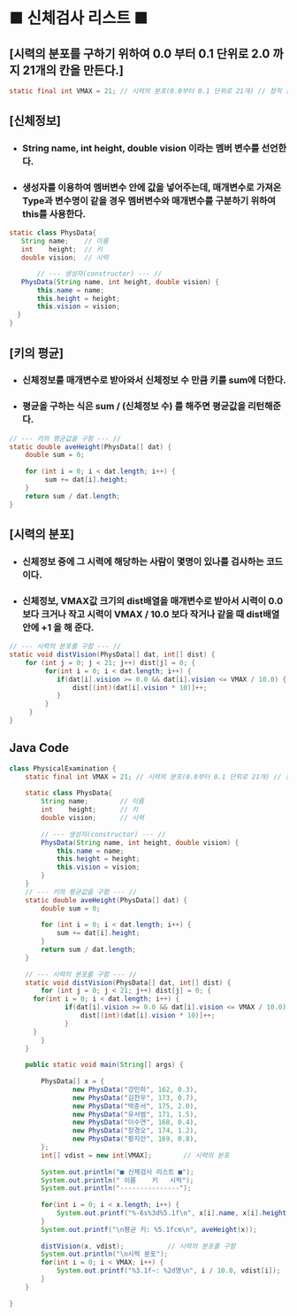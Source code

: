 # ■ 신체검사 리스트 ■

## [시력의 분포를 구하기 위하여 0.0 부터 0.1 단위로 2.0 까지 21개의 칸을 만든다.]
```java
static final int VMAX = 21; // 시력의 분포(0.0부터 0.1 단위로 21개) // 정적 상수 필드
```
## [신체정보]
* ### String name, int height, double vision 이라는 멤버 변수를 선언한다.
* ### 생성자를 이용하여 멤버변수 안에 값을 넣어주는데, 매개변수로 가져온 Type과 변수명이 같을 경우 멤버변수와 매개변수를 구분하기 위하여 this를 사용한다.
```java
static class PhysData{
   String name;	   // 이름
   int    height;  // 키
   double vision;  // 시력

       // --- 생성자(constructor) --- //
   PhysData(String name, int height, double vision) {
       this.name = name;
       this.height = height;
       this.vision = vision;
  }
}
```
## [키의 평균]
* ### 신체정보를 매개변수로 받아와서 신체정보 수 만큼 키를 sum에 더한다.
* ### 평균을 구하는 식은 sum / (신체정보 수) 를 해주면 평균값을 리턴해준다.
```java
// --- 키의 평균값을 구함 --- //
static double aveHeight(PhysData[] dat) {
    double sum = 0;
		
    for (int i = 0; i < dat.length; i++) {
         sum += dat[i].height;
    }
    return sum / dat.length;
}
```
## [시력의 분포]
* ### 신체정보 중에 그 시력에 해당하는 사람이 몇명이 있나를 검사하는 코드이다.
* ### 신체정보, VMAX값 크기의 dist배열을 매개변수로 받아서 시력이 0.0보다 크거나 작고 시력이 VMAX / 10.0 보다 작거나 같을 때 dist배열 안에 +1 을 해 준다.
```java
// --- 시력의 분포를 구함 --- //
static void distVision(PhysData[] dat, int[] dist) {
    for (int j = 0; j < 21; j++) dist[j] = 0; {
         for(int i = 0; i < dat.length; i++) {
            if(dat[i].vision >= 0.0 && dat[i].vision <= VMAX / 10.0) {
                dist[(int)(dat[i].vision * 10)]++;
            }
         }
     }
}
```






## Java Code
```java
class PhysicalExamination {
	static final int VMAX = 21; // 시력의 분포(0.0부터 0.1 단위로 21개) // 정적 상수 필드
	
	static class PhysData{
		String name;		// 이름
		int    height;		// 키
		double vision;		// 시력
		
		// --- 생성자(constructor) --- //
		PhysData(String name, int height, double vision) {
			this.name = name;
			this.height = height;
			this.vision = vision;
		}
	}
	// --- 키의 평균값을 구함 --- //
	static double aveHeight(PhysData[] dat) {
		double sum = 0;
		
		for (int i = 0; i < dat.length; i++) {
			sum += dat[i].height;
		}
		return sum / dat.length;
	}
	
	// --- 시력의 분포를 구함 --- //
	static void distVision(PhysData[] dat, int[] dist) {
		for (int j = 0; j < 21; j++) dist[j] = 0; {
      for(int i = 0; i < dat.length; i++) {
			  if(dat[i].vision >= 0.0 && dat[i].vision <= VMAX / 10.0) {
				  dist[(int)(dat[i].vision * 10)]++;
			  }
      }
		}
	}
	
	public static void main(String[] args) {
		
		PhysData[] x = {
				new PhysData("강민하", 162, 0.3),
				new PhysData("김찬우", 173, 0.7),
				new PhysData("박준서", 175, 2.0),
				new PhysData("유서범", 171, 1.5),
				new PhysData("이수연", 168, 0.4),
				new PhysData("장경오", 174, 1.2),
				new PhysData("황지안", 169, 0.8),	
		};
		int[] vdist = new int[VMAX];		// 시력의 분포
		
		System.out.println("■ 신체검사 리스트 ■");
		System.out.println(" 이름    키   시력");
		System.out.println("---------------");
		
		for(int i = 0; i < x.length; i++) {
			System.out.printf("%-6s%3d%5.1f\n", x[i].name, x[i].height, x[i].vision);
		}
		System.out.printf("\n평균 키: %5.1fcm\n", aveHeight(x));
		
		distVision(x, vdist);			// 시력의 분포를 구함
		System.out.println("\n시력 분포");
		for(int i = 0; i < VMAX; i++) {
			System.out.printf("%3.1f~: %2d명\n", i / 10.0, vdist[i]);
		}
	}
	
}

```
